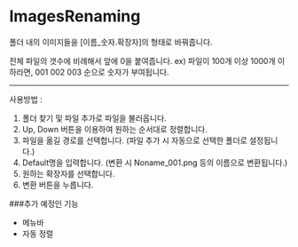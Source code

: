 # ImagesRenaming


폴더 내의 이미지들을 [이름_숫자.확장자]의 형태로 바꿔줍니다.

전체 파일의 갯수에 비례해서 앞에 0을 붙여줍니다.
ex) 파일이 100개 이상 1000개 이하라면, 001 002 003 순으로 숫자가 부여됩니다.

---

사용방법 : 
1. 폴더 찾기 및 파일 추가로 파일을 불러옵니다.
2. Up, Down 버튼을 이용하여 원하는 순서대로 정렬합니다.
3. 파일을 옮길 경로를 선택합니다. (파일 추가 시 자동으로 선택한 폴더로 설정됩니다.)
4. Default명을 입력합니다. (변환 시 Noname_001.png 등의 이름으로 변환됩니다.)
5. 원하는 확장자를 선택합니다.
6. 변환 버튼을 누릅니다.


###추가 예정인 기능
+ 메뉴바
+ 자동 정렬
